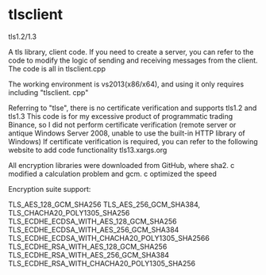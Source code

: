 # tlsclient
tls1.2/1.3


A tls library, client code. If you need to create a server, you can refer to the code to modify the logic of sending and receiving messages from the client. The code is all in tlsclient.cpp

The working environment is vs2013(x86/x64), and using it only requires including "tlsclient. cpp"

Referring to "tlse", there is no certificate verification and supports tls1.2 and tls1.3
This code is for my excessive product of programmatic trading Binance, so I did not perform certificate verification (remote server or antique Windows Server 2008, unable to use the built-in HTTP library of Windows)
If certificate verification is required, you can refer to the following website to add code functionality
tls13.xargs.org

All encryption libraries were downloaded from GitHub, where sha2. c modified a calculation problem and gcm. c optimized the speed

Encryption suite support:

TLS_AES_128_GCM_SHA256
TLS_AES_256_GCM_SHA384,
TLS_CHACHA20_POLY1305_SHA256
TLS_ECDHE_ECDSA_WITH_AES_128_GCM_SHA256
TLS_ECDHE_ECDSA_WITH_AES_256_GCM_SHA384
TLS_ECDHE_ECDSA_WITH_CHACHA20_POLY1305_SHA2566
TLS_ECDHE_RSA_WITH_AES_128_GCM_SHA256
TLS_ECDHE_RSA_WITH_AES_256_GCM_SHA384
TLS_ECDHE_RSA_WITH_CHACHA20_POLY1305_SHA256
